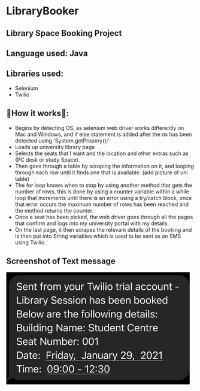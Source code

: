 # LibraryBooker


## Library Space Booking Project

## Language used: Java

## Libraries used:
- Selenium
- Twilio



## :rocket:How it works:rocket::
- Begins by detecting OS, as selenium web driver works differently on Mac and Windows, and if else statement is added after the os has been detected using 'System.getPropery();'
- Loads up university library page
- Selects the seats that I want and the location and other extras such as (PC desk or study Space).
- Then goes through a table by scraping the information on it, and looping through each row until it finds one that is available. (add picture of uni table)
- The for loop knows when to stop by using another method that gets the number of rows, this is done by using a counter variable within a while loop that increments until there is an error using a try/catch block, once that error occurs the maximum number of rows has been reached and the method returns the counter.
- Once a seat has been picked, the web driver goes through all the pages that confirm and logs into my university portal with my details.
- On the last page, it then scrapes the relevant details of the booking and is then put into String variables which is used to be sent as an SMS using Twilio.



## Screenshot of Text message

<img src="https://github.com/moe399/LibrarySpaceBooker/blob/master/screenshotTwillio.jpg" width="e00" height="300">



